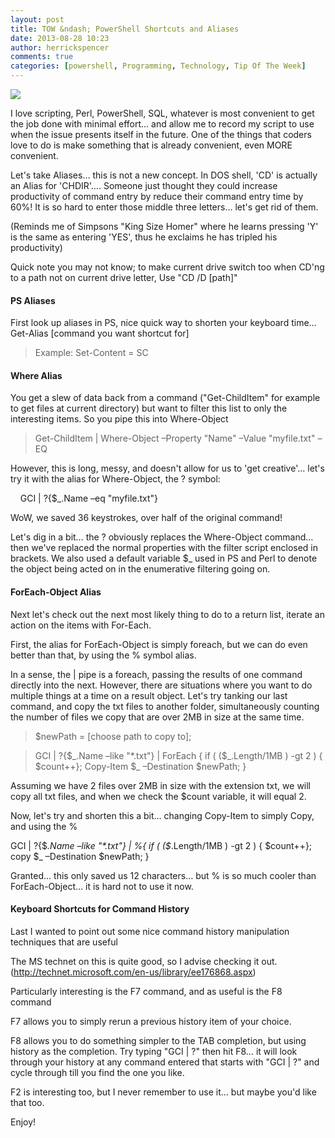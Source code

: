 ```yaml
---
layout: post
title: TOW &ndash; PowerShell Shortcuts and Aliases
date: 2013-08-28 10:23
author: herrickspencer
comments: true
categories: [powershell, Programming, Technology, Tip Of The Week]
---
```

<img src="https://herrickspencer.blog/wp-content/uploads/2012/10/tip-of-the-week-tow-top_thumb_thumb.jpg" /></p>

I love scripting, Perl, PowerShell, SQL, whatever is most convenient to get the job done with minimal effort… and allow me to record my script to use when the issue presents itself in the future. One of the things that coders love to do is make something that is already convenient, even MORE convenient. 

Let's take Aliases… this is not a new concept. In DOS shell, 'CD' is actually an Alias for 'CHDIR'…. Someone just thought they could increase productivity of command entry by reduce their command entry time by 60%! It is so hard to enter those middle three letters… let's get rid of them. 

(Reminds me of Simpsons &quot;King Size Homer&quot; where he learns pressing 'Y' is the same as entering 'YES', thus he exclaims he has tripled his productivity) 

Quick note you may not know; to make current drive switch too when CD'ng to a path not on current drive letter, Use &quot;CD /D [path]&quot; 

<h4>PS Aliases </h4>

First look up aliases in PS, nice quick way to shorten your keyboard time… Get-Alias [command you want shortcut for] 

<blockquote>   Example: Set-Content = SC </p> </blockquote>

<h4>Where Alias </h4>

<p>You get a slew of data back from a command (&quot;Get-ChildItem&quot; for example to get files at current directory) but want to filter this list to only the interesting items. So you pipe this into Where-Object 

<blockquote>   Get-ChildItem | Where-Object –Property &quot;Name&quot; –Value &quot;myfile.txt&quot; –EQ </p> </blockquote>

<p>However, this is long, messy, and doesn't allow for us to 'get creative'… let's try it with the alias for Where-Object, the ? symbol: 

&#160;&#160;&#160; GCI | ?{$_.Name –eq &quot;myfile.txt&quot;} 

WoW, we saved 36 keystrokes, over half of the original command! 

Let's dig in a bit… the ? obviously replaces the Where-Object command… then we've replaced the normal properties with the filter script enclosed in brackets. We also used a default variable $_ used in PS and Perl to denote the object being acted on in the enumerative filtering going on. 

<h4>ForEach-Object Alias </h4>

Next let's check out the next most likely thing to do to a return list, iterate an action on the items with For-Each. 

First, the alias for ForEach-Object is simply foreach, but we can do even better than that, by using the % symbol alias. 

In a sense, the | pipe is a foreach, passing the results of one command directly into the next. However, there are situations where you want to do multiple things at a time on a result object. Let's try tanking our last command, and copy the txt files to another folder, simultaneously counting the number of files we copy that are over 2MB in size at the same time. 

<blockquote>   $newPath = [choose path to copy to]; </p> </blockquote>

<blockquote>   <p>GCI | ?{$_.Name –like &quot;*.txt&quot;} | ForEach { if ( ($_.Length/1MB ) -gt 2 ) { $count++}; Copy-Item $_ –Destination $newPath; } </p> </blockquote>

<p>Assuming we have 2 files over 2MB in size with the extension txt, we will copy all txt files, and when we check the $count variable, it will equal 2. 

Now, let's try and shorten this a bit… changing Copy-Item to simply Copy, and using the % 

GCI | ?{$_.Name –like &quot;*.txt&quot;} | %{ if ( ($_.Length/1MB ) -gt 2 ) { $count++}; copy $_ –Destination $newPath; } 

Granted… this only saved us 12 characters… but % is so much cooler than ForEach-Object… it is hard not to use it now. 

<h4>Keyboard Shortcuts for Command History </h4>

Last I wanted to point out some nice command history manipulation techniques that are useful 

The MS technet on this is quite good, so I advise checking it out. (<a href="http://technet.microsoft.com/en-us/library/ee176868.aspx">http://technet.microsoft.com/en-us/library/ee176868.aspx</a>) 

Particularly interesting is the F7 command, and as useful is the F8 command 

F7 allows you to simply rerun a previous history item of your choice. 

F8 allows you to do something simpler to the TAB completion, but using history as the completion. Try typing &quot;GCI | ?&quot; then hit F8… it will look through your history at any command entered that starts with &quot;GCI | ?&quot; and cycle through till you find the one you like. 

F2 is interesting too, but I never remember to use it… but maybe you'd like that too. 

Enjoy!
